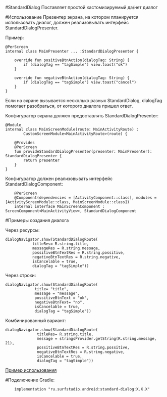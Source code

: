 #StandardDialog
Поставляет простой кастомизируемый да/нет диалог

#Использование
Презентер экрана, на котором планируется использовать диалог, должен реализовывать интерфейс
StandardDialogPresenter.

Пример: 

    @PerScreen
    internal class MainPresenter ... :StandardDialogPresenter {

        override fun positiveBtnAction(dialogTag: String) {
            if (dialogTag == "tagSimple") view.toast("ok")
        }

        override fun negativeBtnAction(dialogTag: String) {
            if (dialogTag == "tagSimple") view.toast("cancel")
        }
    }

Если на экране вызывается несколько разных StandardDialog, dialogTag помогает разобраться, от которого диалога пришел ответ.

Конфигуратор экрана должен предоставлять StandardDialogPresenter:

    @Module
    internal class MainScreenModule(route: MainActivityRoute) :
            CustomScreenModule<MainActivityRoute>(route) {

        @Provides
        @PerScreen
        fun provideStandardDialogPresenter(presenter: MainPresenter): StandardDialogPresenter {
            return presenter
        }
    }
    
Конфигуратор должен реализовывать интерфейс StandardDialogComponent:
    
        @PerScreen
        @Component(dependencies = [ActivityComponent::class], modules = [ActivityScreenModule::class, MainScreenModule::class])
        internal interface MainScreenComponent : ScreenComponent<MainActivityView>, StandardDialogComponent

#Примеры создания диалога

Через ресурсы:

    dialogNavigator.show(StandardDialogRoute(
                titleRes= R.string.title,
                messageRes = R.string.message,
                possitiveBtnTextRes = R.string.possitive,
                negativeBtnTextRes = R.string.negative,
                isCancelable = true,
                dialogTag = "tagSimple"))
                
Через строки:
 
    dialogNavigator.show(StandardDialogRoute(
                 title= "title",
                 message = "message",
                 possitiveBtnText = "ok",
                 negativeBtnText= "no",
                 isCancelable = true,
                 dialogTag = "tagSimple"))
                 
 Комбинированный вариант:
  
    dialogNavigator.show(StandardDialogRoute(
                  titleRes= R.string.title,
                  message = stringsProvider.getString(R.string.message, 21),
                  possitiveBtnTextRes = R.string.possitive,
                  negativeBtnTextRes = R.string.negative,
                  isCancelable = true,
                  dialogTag = "tagSimple"))
                  
[Пример использования](../standard-dialog-sample)

#Подключение
Gradle:
```
    implementation "ru.surfstudio.android:standard-dialog:X.X.X"
```